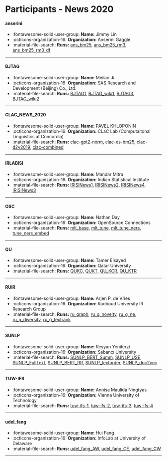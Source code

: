 # Participants - News 2020 

#### anserini
 - :fontawesome-solid-user-group: **Name:** Jimmy Lin
 - :octicons-organization-16: **Organization:** Anserini Gaggle
 - :material-file-search: **Runs:** [ans_bm25](./runs.md#ans_bm25), [ans_bm25_rm3](./runs.md#ans_bm25_rm3), [ans_bm25_rm3_df](./runs.md#ans_bm25_rm3_df)

---
#### BJTAG
 - :fontawesome-solid-user-group: **Name:** Meilan Ji
 - :octicons-organization-16: **Organization:** SAS Research and Development (Beijing) Co., Ltd.
 - :material-file-search: **Runs:** [BJTAG1](./runs.md#bjtag1), [BJTAG_wiki1](./runs.md#bjtag_wiki1), [BJTAG3](./runs.md#bjtag3), [BJTAG_wiki2](./runs.md#bjtag_wiki2)

---
#### CLAC_NEWS_2020
 - :fontawesome-solid-user-group: **Name:** PAVEL KHLOPONIN
 - :octicons-organization-16: **Organization:** CLaC Lab (Computaitonal Linguistics at Concordia)
 - :material-file-search: **Runs:** [clac-gpt2-norm](./runs.md#clac-gpt2-norm), [clac-es-bm25](./runs.md#clac-es-bm25), [clac-d2v2019](./runs.md#clac-d2v2019), [clac-combined](./runs.md#clac-combined)

---
#### IRLABISI
 - :fontawesome-solid-user-group: **Name:** Mandar Mitra
 - :octicons-organization-16: **Organization:** Indian Statistical Institute
 - :material-file-search: **Runs:** [IRISINews1](./runs.md#irisinews1), [IRISINews2](./runs.md#irisinews2), [IRISINews4](./runs.md#irisinews4), [IRISINews3](./runs.md#irisinews3)

---
#### OSC
 - :fontawesome-solid-user-group: **Name:** Nathan Day
 - :octicons-organization-16: **Organization:** OpenSource Connections
 - :material-file-search: **Runs:** [mlt_base](./runs.md#mlt_base), [mlt_tune](./runs.md#mlt_tune), [mlt_tune_ners](./runs.md#mlt_tune_ners), [tune_ners_embed](./runs.md#tune_ners_embed)

---
#### QU
 - :fontawesome-solid-user-group: **Name:** Tamer Elsayed
 - :octicons-organization-16: **Organization:** Qatar University
 - :material-file-search: **Runs:** [QUKC](./runs.md#qukc), [QUKT](./runs.md#qukt), [QU_KCR](./runs.md#qu_kcr), [QU_KTR](./runs.md#qu_ktr)

---
#### RUIR
 - :fontawesome-solid-user-group: **Name:** Arjen P. de Vries
 - :octicons-organization-16: **Organization:** Radboud University IR Research Group
 - :material-file-search: **Runs:** [ru_graph](./runs.md#ru_graph), [ru_g_novelty](./runs.md#ru_g_novelty), [ru_g_ne](./runs.md#ru_g_ne), [ru_g_diversity](./runs.md#ru_g_diversity), [ru_g_textrank](./runs.md#ru_g_textrank)

---
#### SUNLP
 - :fontawesome-solid-user-group: **Name:** Reyyan Yeniterzi
 - :octicons-organization-16: **Organization:** Sabanc&#305; University
 - :material-file-search: **Runs:** [SUNLP_BERT_Summ](./runs.md#sunlp_bert_summ), [SUNLP_USE](./runs.md#sunlp_use), [SUNLP_FullText](./runs.md#sunlp_fulltext), [SUNLP_BERT_RR](./runs.md#sunlp_bert_rr), [SUNLP_textorder](./runs.md#sunlp_textorder), [SUNLP_doc2vec](./runs.md#sunlp_doc2vec)

---
#### TUW-IFS
 - :fontawesome-solid-user-group: **Name:** Annisa Maulida Ningtyas
 - :octicons-organization-16: **Organization:** Vienna University of Technology
 - :material-file-search: **Runs:** [tuw-ifs-1](./runs.md#tuw-ifs-1), [tuw-ifs-2](./runs.md#tuw-ifs-2), [tuw-ifs-3](./runs.md#tuw-ifs-3), [tuw-ifs-4](./runs.md#tuw-ifs-4)

---
#### udel_fang
 - :fontawesome-solid-user-group: **Name:** Hui Fang
 - :octicons-organization-16: **Organization:** InfoLab at University of Delaware
 - :material-file-search: **Runs:** [udel_fang_AW](./runs.md#udel_fang_aw), [udel_fang_CE](./runs.md#udel_fang_ce), [udel_fang_CW](./runs.md#udel_fang_cw)

---
